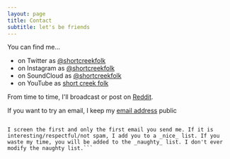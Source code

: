 ```yaml
---
layout: page
title: Contact
subtitle: let's be friends
---
```


You can find me...

+ on Twitter as [\@shortcreekfolk](https://twitter.com/shortcreekfolk)
+ on Instagram as [\@shortcreekfolk](https://www.instagram.com/shortcreekfolk)
+ on SoundCloud as [\@shortcreekfolk](https://soundcloud.com/shortcreekfolk)
+ on YouTube as [short creek folk](https://youtube.com/channel/UC9SF1h-1NzmbbXmLWbIDn0w)

From time to time, I'll broadcast or post on [Reddit](https://www.reddit.com/user/sbguitarguy).

If you want to try an email, I keep my [email address](mailto:shortcreekfolk@gmail.com) public

```NOTE:

I screen the first and only the first email you send me. If it is interesting/respectful/not spam, I add you to a _nice_ list. If you waste my time, you will be added to the _naughty_ list. I don't ever modify the naughty list.```
